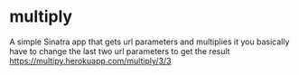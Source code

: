 # multiply
A simple Sinatra app that gets url parameters and multiplies it
you basically have to change the last two url parameters to get the result https://multipy.herokuapp.com/multiply/3/3

